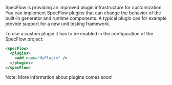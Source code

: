 SpecFlow is providing an improved plugin infrastructure for customization. You can implement SpecFlow plugins that can change the behavior of the built-in generator and runtime components. A typical plugin can for example provide support for a new unit testing framework.

To use a custom plugin it has to be enabled in the configuration of the SpecFlow project:

```xml
<specFlow>
  <plugins>
    <add name="MyPlugin" />
  </plugins>
</specFlow>
```

Note: More information about plugins comes soon!